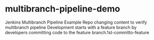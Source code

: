 # multibranch-pipeline-demo
Jenkins Multibranch Pipeline Example Repo
changing content to verify multibranch pipeline
Development starts with a feature branch by developers committing code to the feature branch.1st-committo-feature
